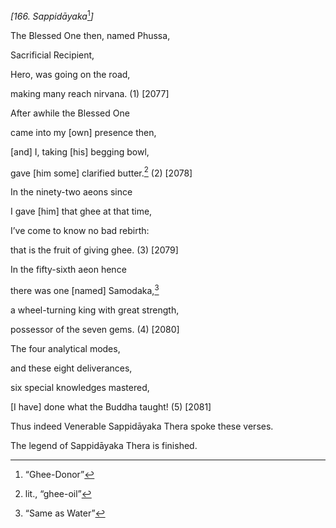 *\[166. Sappidāyaka*[^1]*\]*

The Blessed One then, named Phussa,

Sacrificial Recipient,

Hero, was going on the road,

making many reach nirvana. (1) \[2077\]

After awhile the Blessed One

came into my \[own\] presence then,

\[and\] I, taking \[his\] begging bowl,

gave \[him some\] clarified butter.[^2] (2) \[2078\]

In the ninety-two aeons since

I gave \[him\] that ghee at that time,

I’ve come to know no bad rebirth:

that is the fruit of giving ghee. (3) \[2079\]

In the fifty-sixth aeon hence

there was one \[named\] Samodaka,[^3]

a wheel-turning king with great strength,

possessor of the seven gems. (4) \[2080\]

The four analytical modes,

and these eight deliverances,

six special knowledges mastered,

\[I have\] done what the Buddha taught! (5) \[2081\]

Thus indeed Venerable Sappidāyaka Thera spoke these verses.

The legend of Sappidāyaka Thera is finished.

[^1]: “Ghee-Donor”

[^2]: lit., “ghee-oil”

[^3]: “Same as Water”
